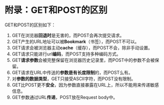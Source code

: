 # 附录：GET和POST的区别

GET和POST的区别如下：

1. GET在浏览器**回退时**是无害的，而POST会再次提交请求。
2. GET产生的URL地址可以被**Bookmark**（书签），而POST不可以。
3. GET请求会被浏览器主动**cache**（缓存），而POST不会，除非手动设置。
4. GET请求只能进行url**编码**，而POST支持多种编码方式。
5. GET**请求参数**会被完整保留在浏览器历史记录里，而POST中的参数不会被保留。
6. GET请求在URL中传送的**参数是有长度限制**的，而POST么有。
7. 对**参数的数据类型**，GET只接受ASCII字符，而POST没有限制。
8. GET比POST更不**安全**，因为参数直接暴露在URL上，所以不能用来传递敏感信息。
9. GET参数通过URL**传递**，POST放在Request body中。



